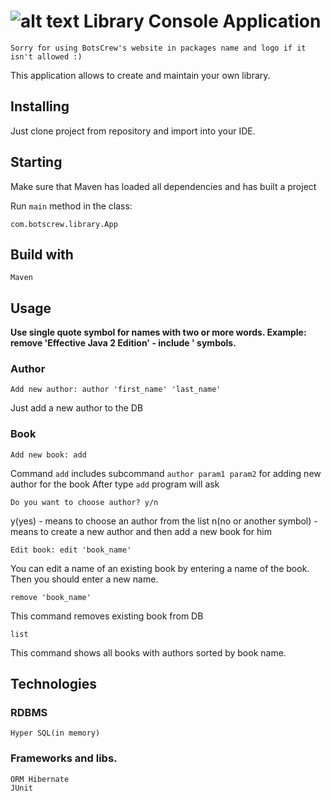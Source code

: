 # ![alt text](http://botscrew.com/img/logo.svg) Library Console Application
```
Sorry for using BotsCrew's website in packages name and logo if it isn't allowed :)
```

This application allows to create and maintain your own library.

## Installing

Just clone project from repository and import into your IDE.

## Starting
Make sure that Maven has loaded all dependencies and has built a project

Run `main` method in the class:
```
com.botscrew.library.App
```

## Build with
```
Maven
```
## Usage
**Use single quote symbol for names with two or more words. Example: remove 'Effective Java 2 Edition' - include ' symbols.**

### Author 
```
Add new author: author 'first_name' 'last_name'
```
Just add a new author to the DB

### Book
```
Add new book: add
```
Command `add` includes subcommand `author param1 param2` for adding new author for the book
After type `add` program will ask
```
Do you want to choose author? y/n
```
y(yes) - means to choose an author from the list
n(no or another symbol) - means to create a new author and then add a new book for him

```
Edit book: edit 'book_name'
```
You can edit a name of an existing book by entering a name of the book. Then you should enter a new name.

```
remove 'book_name'
```
This command removes existing book from DB

```
list
```
This command shows all books with authors sorted by book name.

## Technologies
### RDBMS
```
Hyper SQL(in memory)
```
### Frameworks and libs.
```
ORM Hibernate
JUnit
```


